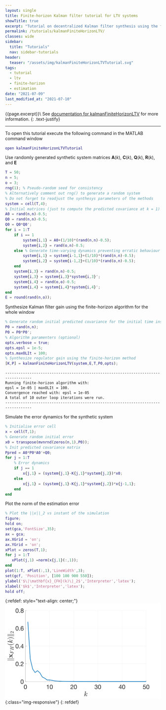 ```yaml
---
layout: single
title: Finite-horizon Kalman filter tutorial for LTV systems
showTitle: true
excerpt: "Tutorial on decentralized Kalman filter synthesis using the finite-horizon method."
permalink: /tutorials/kalmanFiniteHorizonLTV/
classes: wide
sidebar:
  title: "Tutorials"
  nav: sidebar-tutorials
header:
  teaser: "/assets/img/kalmanFiniteHorizonLTVTutorial.svg"
tags:
  - tutorial
  - ltv
  - finite-horizon
  - estimation
date: "2021-07-09"
last_modified_at: "2021-07-10"
---
```

{{page.excerpt}}\\
See [documentation for kalmanFiniteHorizonLTV](/documentation/kalmanFiniteHorizonLTV/) for more information.
{: .text-justify}

***

To open this tutorial execute the following command in the MATLAB command window
~~~m
open kalmanFiniteHorizonLTVTutorial
~~~

Use randomly generated synthetic system matrices $\mathbf{A}(k)$, $\mathbf{C}(k)$, $\mathbf{Q}(k)$, $\mathbf{R}(k)$, and $\mathbf{E}$
~~~m
T = 50;
n = 5;
o = 3;
rng(1); % Pseudo-random seed for consistency
% Alternatively comment out rng() to generate a random system
% Do not forget to readjust the synthesys parameters of the methods
system = cell(T,4);
% Initial matrices (just to compute the predicted covariance at k = 1)
A0 = rand(n,n)-0.5;
Q0 = rand(n,n)-0.5;
Q0 = Q0*Q0';
for i = 1:T
    if i == 1
        system{i,1} = A0+(1/10)*(rand(n,n)-0.5);
        system{i,2} = rand(o,n)-0.5;
    else % Generate time-varying dynamics preventing erratic behaviour
        system{i,1} = system{i-1,1}+(1/10)*(rand(n,n)-0.5);
        system{i,2} = system{i-1,2}+(1/10)*(rand(o,n)-0.5);
    end
    system{i,3} = rand(n,n)-0.5;
    system{i,3} = system{i,3}*system{i,3}';
    system{i,4} = rand(o,o)-0.5;
    system{i,4} = system{i,4}*system{i,4}';
end
E = round(rand(n,o));
~~~

Synthesize Kalman filter gain using the finite-horizon algorithm for the whole window
~~~m
% Generate random initial predicted covariance for the initial time instant
P0 = rand(n,n);
P0 = P0*P0';
% Algorithm paramenters (optional)
opts.verbose = true;
opts.epsl = 1e-5;
opts.maxOLIt = 100;
% Synthesize regulator gain using the finite-horizon method
[K,P] = kalmanFiniteHorizonLTV(system,E,T,P0,opts);
~~~
~~~text
----------------------------------------------------------------------------------
Running finite-horizon algorithm with:
epsl = 1e-05 | maxOLIt = 100.
Convergence reached with: epsl = 1e-05
A total of 10 outer loop iterations were run.
----------------------------------------------------------------------------------
~~~
Simulate the error dynamics for the synthetic system
~~~m
% Initialise error cell
x = cell(T,1);
% Generate random initial error
x0 = transpose(mvnrnd(zeros(n,1),P0));
% Init predicted covariance matrix
Ppred = A0*P0*A0'+Q0;
for j = 1:T
    % Error dynamics
    if j == 1
        x{j,1} = (system{j,1}-K{j,1}*system{j,2})*x0;
    else
        x{j,1} = (system{j,1}-K{j,1}*system{j,2})*x{j-1,1};
    end
end
~~~
Plot the norm of the estimation error
~~~m
% Plot the ||x||_2 vs instant of the simulation
figure;
hold on;
set(gca,'FontSize',35);
ax = gca;
ax.XGrid = 'on';
ax.YGrid = 'on';
xPlot = zeros(T,1);
for j = 1:T
   xPlot(j,1) =norm(x{j,1}(:,1));
end
plot(1:T, xPlot(:,1),'LineWidth',3);
set(gcf, 'Position', [100 100 900 550]);
ylabel('$\|\mathbf{x}_{FH}(k)\|_2$','Interpreter','latex');
xlabel('$k$','Interpreter','latex');
hold off;
~~~
{:refdef: style="text-align: center;"}
![image-title-here](/assets/img/kalmanFiniteHorizonLTVTutorial.svg){:class="img-responsive"}
{: refdef}
